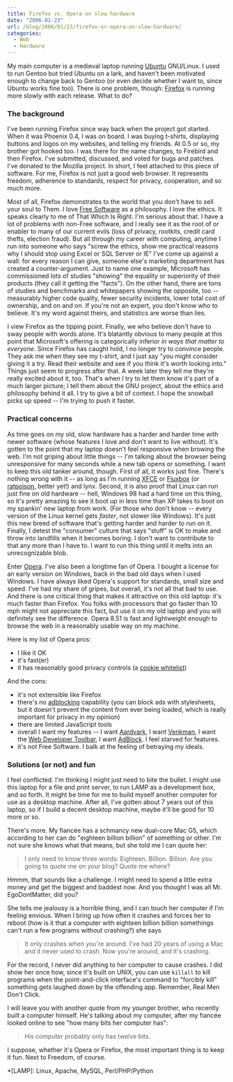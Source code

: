 ```yaml
---
title: Firefox vs. Opera on slow hardware
date: "2006-01-23"
url: /blog/2006/01/23/firefox-or-opera-on-slow-hardware/
categories:
  - Web
  - Hardware
---
```

My main computer is a medieval laptop running [Ubuntu][1] GNU/Linux. I used to run Gentoo but tried Ubuntu on a lark, and haven't been motivated enough to change back to Gentoo (or even decide whether I want to, since Ubuntu works fine too). There is one problem, though: [Firefox][2] is running more slowly with each release. What to do?

### The background

I've been running Firefox since way back when the project got started. When it was Phoenix 0.4, I was on board. I was buying t-shirts, displaying buttons and logos on my websites, and telling my friends. At 0.5 or so, my brother got hooked too. I was there for the name changes, to Firebird and then Firefox. I've submitted, discussed, and voted for bugs and patches. I've donated to the Mozilla project. In short, I feel attached to this piece of software. For me, Firefox is not just a good web browser. It represents freedom, adherence to standards, respect for privacy, cooperation, and so much more.

Most of all, Firefox demonstrates to the world that you don't have to sell your soul to Them. I love [Free Software][3] as a philosophy. I love the ethics. It speaks clearly to me of That Which Is Right. I'm serious about that. I have a lot of problems with non-Free software, and I really see it as the root of or enabler to many of our current evils (loss of privacy, rootkits, credit card thefts, election fraud). But all through my career with computing, anytime I run into someone who says "screw the ethics, show me practical reasons why I should stop using Excel or SQL Server or IE" I've come up against a wall: for every reason I can give, someone else's marketing department has created a counter-argument. Just to name one example, Microsoft has commissioned lots of studies "showing" the equality or superiority of their products (they call it getting the "facts"). On the other hand, there are tons of studies and benchmarks and whitepapers showing the opposite, too -- measurably higher code quality, fewer security incidents, lower total cost of ownership, and on and on. If you're not an expert, you don't know who to believe. It's my word against theirs, and statistics are worse than lies.

I view Firefox as the tipping point. Finally, we who believe don't have to sway people with words alone. It's blatantly obvious to many people at this point that Microsoft's offering is categorically inferior *in ways that matter to everyone*. Since Firefox has caught hold, I no longer try to convince people. They ask me when they see my t-shirt, and I just say "you might consider giving it a try. Read their website and see if you think it's worth looking into." Things just seem to progress after that. A week later they tell me they're really excited about it, too. That's when I try to let them know it's part of a much larger picture; I tell them about the GNU project, about the ethics and philosophy behind it all. I try to give a bit of context. I hope the snowball picks up speed -- I'm trying to push it faster.

### Practical concerns

As time goes on my old, slow hardware has a harder and harder time with newer software (whose features I love and don't want to live without). It's gotten to the point that my laptop doesn't feel responsive when browing the web. I'm not griping about little things -- I'm talking about the browser being unresponsive for many seconds while a new tab opens or something. I want to keep this old tanker around, though. First of all, it works just fine. There's nothing wrong with it -- as long as I'm running [XFCE][4] or [Fluxbox][5] (or [ratpoison][6], better yet!) and lynx. Second, it is also proof that Linux can run just fine on old hardware -- hell, Windows 98 had a hard time on this thing, so it's pretty amazing to see it boot up in less time than XP takes to boot on my spankin' new laptop from work. (For those who don't know -- every version of the Linux kernel gets *faster*, not slower like Windows). It's just this new breed of software that's getting harder and harder to run on it. Finally, I detest the "consumer" culture that says "stuff" is OK to make and throw into landfills when it becomes boring. I don't want to contribute to that any more than I have to. I want to run this thing until it melts into an unrecognizable blob.

Enter [Opera][7]. I've also been a longtime fan of Opera. I bought a license for an early version on Windows, back in the bad old days when I used Windows. I have always liked Opera's support for standards, small size and speed. I've had my share of gripes, but overall, it's not all that bad to use. And there is one critical thing that makes it attractive on this old laptop: it's much faster than Firefox. You folks with processors that go faster than 10 mph might not appreciate this fact, but use it on my old laptop and you will definitely see the difference. Opera 8.51 is fast and lightweight enough to browse the web in a reasonably usable way on my machine.

Here is my list of Opera pros:

*   I like it OK
*   it's fast(er)
*   it has reasonably good privacy controls (a [cookie whitelist][8])

And the cons:

*   it's not extensible like Firefox
*   there's no [adblocking][9] capability (you can block ads with stylesheets, but it doesn't prevent the content from ever being loaded, which is really important for privacy in my opinion)
*   there are limited JavaScript tools
*   overall I want my features -- I want [Aardvark][10], I want [Venkman][11], I want the [Web Developer Toolbar][12], I want [AdBlock][13]. I feel starved for features.
*   it's not Free Software. I balk at the feeling of betraying my ideals.

### Solutions (or not) and fun

I feel conflicted. I'm thinking I might just need to bite the bullet. I might use this laptop for a file and print server, to run LAMP as a development box, and so forth. It might be time for me to build myself another computer for use as a desktop machine. After all, I've gotten about 7 years out of this laptop, so if I build a decent desktop machine, maybe it'll be good for 10 more or so.

There's more. My fianc&eacute;e has a schmancy new dual-core Mac G5, which according to her can do "eighteen billion billion" of something or other. I'm not sure she knows what that means, but she told me I can quote her:

> I only need to know three words: Eighteen. Billion. Billion. Are you going to quote me on your blog? Quote me where?

Hmmm, that sounds like a challenge. I might need to spend a little extra money and get the biggest and baddest now. And you thought I was all Mr. EgoDontMatter, did you?

She tells me jealousy is a horrible thing, and I can touch her computer if I'm feeling envious. When I bring up how often it crashes and forces her to reboot (how is it that a computer with eighteen billion billion somethings can't run a few programs without crashing?) she says

> It only crashes when you're around. I've had 20 years of using a Mac and it never used to crash. Now you're around, and it's crashing.

For the record, I never did anything to her computer to cause crashes. I did show her once how, since it's built on UNIX, you can use `killall` to kill programs when the point-and-click interface's command to "forcibly kill" something gets laughed down by the offending app. Remember, Real Men Don't Click.

I will leave you with another quote from my younger brother, who recently built a computer himself. He's talking about my computer, after my fianc&eacute;e looked online to see "how many bits her computer has":

> His computer probably only has twelve bits.

I suppose, whether it's Opera or Firefox, the most important thing is to keep it fun. Next to Freedom, of course.

 [1]: http://www.ubuntulinux.org
 [2]: http://www.mozilla.com/firefox/
 [3]: http://www.fsf.org/
 [4]: http://www.xfce.org/
 [5]: http://fluxbox.sourceforge.net/
 [6]: http://www.nongnu.org/ratpoison/
 [7]: http://www.opera.com
 [8]: /blog/2005/11/06/protect-your-privacy-online/
 [9]: /blog/2005/10/26/adblock-patterns/
 [10]: http://karmatics.com/aardvark/
 [11]: http://www.hacksrus.com/~ginda/venkman/
 [12]: http://chrispederick.com/work/webdeveloper/
 [13]: http://adblock.mozdev.org/

 *[LAMP]: Linux, Apache, MySQL, Perl/PHP/Python
